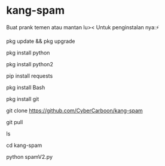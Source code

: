# kang-spam
Buat prank temen atau mantan lu>&lt;
Untuk penginstalan nya:⚡

pkg update && pkg upgrade

pkg install python

pkg install python2

pip install requests

pkg install Bash

pkg install git

git clone https://github.com/CyberCarboon/kang-spam

git pull

ls

cd kang-spam

python spamV2.py
